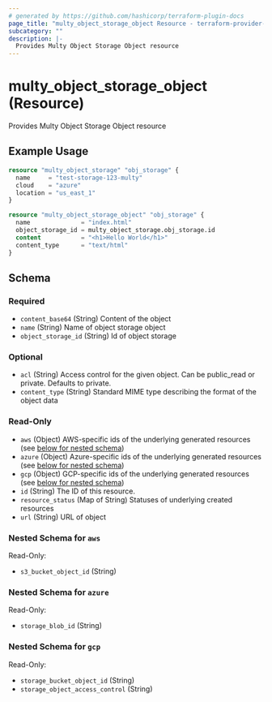 ```yaml
---
# generated by https://github.com/hashicorp/terraform-plugin-docs
page_title: "multy_object_storage_object Resource - terraform-provider-multy"
subcategory: ""
description: |-
  Provides Multy Object Storage Object resource
---
```


# multy_object_storage_object (Resource)

Provides Multy Object Storage Object resource

## Example Usage

```terraform
resource "multy_object_storage" "obj_storage" {
  name     = "test-storage-123-multy"
  cloud    = "azure"
  location = "us_east_1"
}

resource "multy_object_storage_object" "obj_storage" {
  name              = "index.html"
  object_storage_id = multy_object_storage.obj_storage.id
  content           = "<h1>Hello World</h1>"
  content_type      = "text/html"
}
```

<!-- schema generated by tfplugindocs -->
## Schema

### Required

- `content_base64` (String) Content of the object
- `name` (String) Name of object storage object
- `object_storage_id` (String) Id of object storage

### Optional

- `acl` (String) Access control for the given object. Can be public_read or private. Defaults to private.
- `content_type` (String) Standard MIME type describing the format of the object data

### Read-Only

- `aws` (Object) AWS-specific ids of the underlying generated resources (see [below for nested schema](#nestedatt--aws))
- `azure` (Object) Azure-specific ids of the underlying generated resources (see [below for nested schema](#nestedatt--azure))
- `gcp` (Object) GCP-specific ids of the underlying generated resources (see [below for nested schema](#nestedatt--gcp))
- `id` (String) The ID of this resource.
- `resource_status` (Map of String) Statuses of underlying created resources
- `url` (String) URL of object

<a id="nestedatt--aws"></a>
### Nested Schema for `aws`

Read-Only:

- `s3_bucket_object_id` (String)


<a id="nestedatt--azure"></a>
### Nested Schema for `azure`

Read-Only:

- `storage_blob_id` (String)


<a id="nestedatt--gcp"></a>
### Nested Schema for `gcp`

Read-Only:

- `storage_bucket_object_id` (String)
- `storage_object_access_control` (String)


